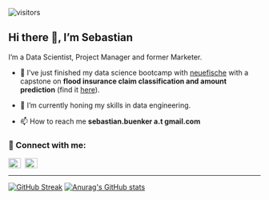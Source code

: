 ![visitors](https://visitor-badge.glitch.me/badge?page_id=sbuenker.32&left_color=grey&right_color=blue)

## Hi there 👋, I’m Sebastian
I’m a Data Scientist, Project Manager and former Marketer.
<br>
- 🔭 I’ve just finished my data science bootcamp with [neuefische](https://github.com/neuefische) with a capstone on **flood insurance claim classification and amount prediction** (find it [here](https://github.com/sbuenker/florita)).
- 🌱 I’m currently honing my skills in data engineering.

- 📫 How to reach me **sebastian.buenker a.t gmail.com**

### :handshake: Connect with me:
<a href="https://linkedin.com/in/sebastianbuenker" target="_blank"><img align="center" src="https://raw.githubusercontent.com/rahuldkjain/github-profile-readme-generator/master/src/images/icons/Social/linked-in-alt.svg" alt="sebastianbuenker" height="20" width="25" /></a>
&nbsp;<a href="https://twitter.com/sbuenquer" target="_blank"><img align="center" src="https://raw.githubusercontent.com/rahuldkjain/github-profile-readme-generator/master/src/images/icons/Social/twitter.svg" alt="sbuenquer" height="20" width="25" /></a>

---
[![GitHub Streak](https://github-readme-streak-stats.herokuapp.com?user=sbuenker)](https://git.io/streak-stats)
[![Anurag's GitHub stats](https://github-readme-stats.vercel.app/api?username=sbuenker)](https://github.com/anuraghazra/github-readme-stats)


<!--
**sbuenker/sbuenker** is a ✨ _special_ ✨ repository because its `README.md` (this file) appears on your GitHub profile.

Here are some ideas to get you started:

- 🔭 I’m currently working on ...
- 🌱 I’m currently learning ...
- 👯 I’m looking to collaborate on ...
- 🤔 I’m looking for help with ...
- 💬 Ask me about ...
- 📫 How to reach me: ...
- 😄 Pronouns: ...
- ⚡ Fun fact: ...
-->
